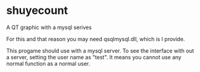 # shuyecount
A QT graphic with a mysql serives 

For this and that reason you may need qsqlmysql.dll, which is I provide. 

This progame should use with a mysql server. To see the interface with out a server, setting the user name as "test". It means you cannot use any normal function as a normal user. 

